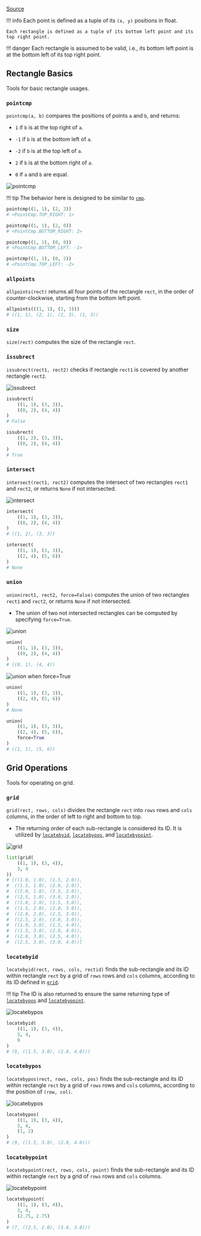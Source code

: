 [Source](https://github.com/chuanconggao/extratools/blob/master/extratools/recttools.py)

!!! info
    Each point is defined as a tuple of its `(x, y)` positions in float.

    Each rectangle is defined as a tuple of its bottom left point and its top right point.

!!! danger
    Each rectangle is assumed to be valid, i.e., its bottom left point is at the bottom left of its top right point.

## Rectangle Basics

Tools for basic rectangle usages.

### `pointcmp`

`pointcmp(a, b)` compares the positions of points `a` and `b`, and returns:

- `1` if `b` is at the top right of `a`.

- `-1` if `b` is at the bottom left of `a`.

- `-2` if `b` is at the top left of `a`.

- `2` if `b` is at the bottom right of `a`.

- `0` if `a` and `b` are equal.

![`pointcmp`](recttools/pointcmp.svg)

!!! tip
    The behavior here is designed to be similar to [`cmp`](misctools#cmp).

``` python
pointcmp((1, 1), (2, 2))
# <PointCmp.TOP_RIGHT: 1>

pointcmp((1, 1), (2, 0))
# <PointCmp.BOTTOM_RIGHT: 2>

pointcmp((1, 1), (0, 0))
# <PointCmp.BOTTOM_LEFT: -1>

pointcmp((1, 1), (0, 2))
# <PointCmp.TOP_LEFT: -2>
```

### `allpoints`

`allpoints(rect)` returns all four points of the rectangle `rect`, in the order of counter-clockwise, starting from the bottom left point.

``` python
allpoints(((1, 1), (2, 3)))
# ((1, 1), (2, 1), (2, 3), (1, 3))
```

### `size`

`size(rect)` computes the size of the rectangle `rect`.

### `issubrect`

`issubrect(rect1, rect2)` checks if rectangle `rect1` is covered by another rectangle `rect2`.

![`issubrect`](recttools/issubrect.svg)

``` python
issubrect(
    ((1, 1), (3, 3)),
    ((0, 2), (4, 4))
)
# False

issubrect(
    ((1, 2), (3, 3)),
    ((0, 2), (4, 4))
)
# True
```

### `intersect`

`intersect(rect1, rect2)` computes the intersect of two rectangles `rect1` and `rect2`, or returns `None` if not intersected.

![`intersect`](recttools/intersect.svg)

``` python
intersect(
    ((1, 1), (3, 3)),
    ((0, 2), (4, 4))
)
# ((1, 2), (3, 3))

intersect(
    ((1, 1), (3, 3)),
    ((2, 4), (5, 6))
)
# None
```

### `union`

`union(rect1, rect2, force=False)` computes the union of two rectangles `rect1` and `rect2`, or returns `None` if not intersected.

- The union of two not intersected rectangles can be computed by specifying `force=True`.

![`union`](recttools/union.svg)

``` python
union(
    ((1, 1), (3, 3)),
    ((0, 2), (4, 4))
)
# ((0, 1), (4, 4))
```

![`union` when `force=True`](recttools/union_force.svg)

``` python
union(
    ((1, 1), (3, 3)),
    ((2, 4), (5, 6))
)
# None

union(
    ((1, 1), (3, 3)),
    ((2, 4), (5, 6)),
    force=True
)
# ((1, 1), (5, 6))
```

## Grid Operations

Tools for operating on grid.

### `grid`

`grid(rect, rows, cols)` divides the rectangle `rect` into `rows` rows and `cols` columns, in the order of left to right and bottom to top.

- The returning order of each sub-rectangle is considered its ID. It is utilized by [`locatebyid`](#locatebyid), [`locatebypos`](#locatebypos), and [`locatebypoint`](#locatebypoint).

![`grid`](recttools/grid.svg)

``` python
list(grid(
    ((1, 1), (3, 4)),
    3, 4
))
# [((1.0, 1.0), (1.5, 2.0)),
#  ((1.5, 1.0), (2.0, 2.0)),
#  ((2.0, 1.0), (2.5, 2.0)),
#  ((2.5, 1.0), (3.0, 2.0)),
#  ((1.0, 2.0), (1.5, 3.0)),
#  ((1.5, 2.0), (2.0, 3.0)),
#  ((2.0, 2.0), (2.5, 3.0)),
#  ((2.5, 2.0), (3.0, 3.0)),
#  ((1.0, 3.0), (1.5, 4.0)),
#  ((1.5, 3.0), (2.0, 4.0)),
#  ((2.0, 3.0), (2.5, 4.0)),
#  ((2.5, 3.0), (3.0, 4.0))]
```

### `locatebyid`

`locatebyid(rect, rows, cols, rectid)` finds the sub-rectangle and its ID within rectangle `rect` by a grid of `rows` rows and `cols` columns, according to its ID defined in [`grid`](#grid).

!!! tip
    The ID is also returned to ensure the same returning type of [`locatebypos`](#locatebypos) and [`locatebypoint`](#locatebypoint).

![`locatebypos`](recttools/locatebypos.svg)

``` python
locatebyid(
    ((1, 1), (3, 4)),
    3, 4,
    9
)
# (9, ((1.5, 3.0), (2.0, 4.0)))
```

### `locatebypos`

`locatebypos(rect, rows, cols, pos)` finds the sub-rectangle and its ID within rectangle `rect` by a grid of `rows` rows and `cols` columns, according to the position of `(row, col)`.

![`locatebypos`](recttools/locatebypos.svg)

``` python
locatebypos(
    ((1, 1), (3, 4)),
    3, 4,
    (1, 2)
)
# (9, ((1.5, 3.0), (2.0, 4.0)))
```

### `locatebypoint`

`locatebypoint(rect, rows, cols, point)` finds the sub-rectangle and its ID within rectangle `rect` by a grid of `rows` rows and `cols` columns.

![`locatebypoint`](recttools/locatebypoint.svg)

``` python
locatebypoint(
    ((1, 1), (3, 4)),
    3, 4,
    (2.75, 2.75)
)
# (7, ((2.5, 2.0), (3.0, 3.0)))
```
